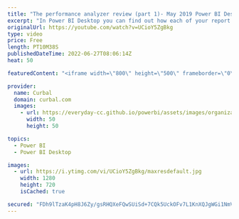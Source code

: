 ```yaml
---
title: "The performance analyzer review (part 1)- May 2019 Power BI Desktop Update"
excerpt: "In Power BI Desktop you can find out how each of your report elements, such as visuals and DAX formulas, are performing. Using the Performance Analyzer, you can see and record logs that measure how each of your report elements performs when users interact with them, and which aspects of their performance"
originalUrl: https://youtube.com/watch?v=UCioY5ZgBkg
type: video
price: Free
length: PT10M38S
publishedDateTime: 2022-06-27T08:06:14Z
heat: 50

featuredContent: "<iframe width=\"800\" height=\"500\" frameborder=\"0\" src=\"https://www.youtube.com/embed/UCioY5ZgBkg\" allow=\"accelerometer; autoplay; encrypted-media; gyroscope; picture-in-picture\" allowfullscreen></iframe>"

provider:
  name: Curbal
  domain: curbal.com
  images:
    - url: https://everyday-cc.github.io/powerbi/assets/images/organizations/curbal.com-50x50.jpg
      width: 50
      height: 50

topics:
  - Power BI
  - Power BI Desktop

images:
  - url: https://i.ytimg.com/vi/UCioY5ZgBkg/maxresdefault.jpg
    width: 1280
    height: 720
    isCached: true

secured: "FDh9lTzaK4pH8J6Zy/gsRHQXeFQwSUiSd+7CQk5UckOFv7L1KnXQJgWGi1NmVG2Ipi3xUwBoHOLqSsAvkRRogouUQIUW4lZLbSErVV9Sc4Xmlsvmd2sPI4IaF8FZHrCidJb6/3NVvKBDuBnKJ244VSl1CdT55Iq1+5zOq8/tn9jPnaRm+hq2eNvvzApENqN9NIt1Iex5zGRCExEOObSobmIYzrsktc7J7miYlaf8dj8NR0hH5OkaG/RFQrEl7I8mr7vHiF+5kCCtwsqHgNgVXpyG8fh8BC9Qa5Z8Yu+ZMnmOm2DoH4HD8DCim+NSF9NSTLKEn/LI4TX9vXJHVYQdSFxFwuG2+7CGTGAinNf+mRiVEi+6Taq+SLUstGDIyugeU+bE+YmBRSZBJ6mUR9Pel+8xDXYDbLrJNHw+ehdz5DY=;nyiLxtb/SdtjCooPa6nmqw=="
---
```


